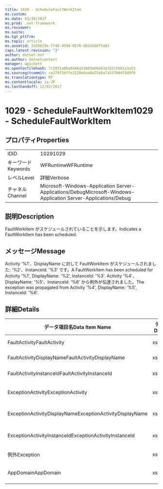 ```yaml
---
title: 1029 - ScheduleFaultWorkItem
ms.custom: 
ms.date: 03/30/2017
ms.prod: .net-framework
ms.reviewer: 
ms.suite: 
ms.tgt_pltfrm: 
ms.topic: article
ms.assetid: 3a56b29e-f740-459d-8576-d81e58bf5a03
caps.latest.revision: "3"
author: dotnet-bot
ms.author: dotnetcontent
manager: wpickett
ms.openlocfilehash: 7c2031a86a8d46a51b65e60a63a352c56b1a3a53
ms.sourcegitcommit: ce279f2d7fe2220e6ea0a25a8a7a5370ddf8d9f0
ms.translationtype: MT
ms.contentlocale: ja-JP
ms.lasthandoff: 12/02/2017
---
```

# <a name="1029---schedulefaultworkitem"></a><span data-ttu-id="c2697-102">1029 - ScheduleFaultWorkItem</span><span class="sxs-lookup"><span data-stu-id="c2697-102">1029 - ScheduleFaultWorkItem</span></span>
## <a name="properties"></a><span data-ttu-id="c2697-103">プロパティ</span><span class="sxs-lookup"><span data-stu-id="c2697-103">Properties</span></span>  
  
|||  
|-|-|  
|<span data-ttu-id="c2697-104">ID</span><span class="sxs-lookup"><span data-stu-id="c2697-104">ID</span></span>|<span data-ttu-id="c2697-105">1029</span><span class="sxs-lookup"><span data-stu-id="c2697-105">1029</span></span>|  
|<span data-ttu-id="c2697-106">キーワード</span><span class="sxs-lookup"><span data-stu-id="c2697-106">Keywords</span></span>|<span data-ttu-id="c2697-107">WFRuntime</span><span class="sxs-lookup"><span data-stu-id="c2697-107">WFRuntime</span></span>|  
|<span data-ttu-id="c2697-108">レベル</span><span class="sxs-lookup"><span data-stu-id="c2697-108">Level</span></span>|<span data-ttu-id="c2697-109">詳細</span><span class="sxs-lookup"><span data-stu-id="c2697-109">Verbose</span></span>|  
|<span data-ttu-id="c2697-110">チャネル</span><span class="sxs-lookup"><span data-stu-id="c2697-110">Channel</span></span>|<span data-ttu-id="c2697-111">Microsoft-Windows-Application Server-Applications/Debug</span><span class="sxs-lookup"><span data-stu-id="c2697-111">Microsoft-Windows-Application Server-Applications/Debug</span></span>|  
  
## <a name="description"></a><span data-ttu-id="c2697-112">説明</span><span class="sxs-lookup"><span data-stu-id="c2697-112">Description</span></span>  
 <span data-ttu-id="c2697-113">FaultWorkItem がスケジュールされていることを示します。</span><span class="sxs-lookup"><span data-stu-id="c2697-113">Indicates a FaultWorkItem has been scheduled.</span></span>  
  
## <a name="message"></a><span data-ttu-id="c2697-114">メッセージ</span><span class="sxs-lookup"><span data-stu-id="c2697-114">Message</span></span>  
 <span data-ttu-id="c2697-115">Activity '%1'、DisplayName に対して FaultWorkItem がスケジュールされました: '%2'、InstanceId: '%3' です。</span><span class="sxs-lookup"><span data-stu-id="c2697-115">A FaultWorkItem has been scheduled for Activity '%1', DisplayName: '%2', InstanceId: '%3'.</span></span>  <span data-ttu-id="c2697-116">Activity '%4'、DisplayName: '%5'、InstanceId: '%6' から例外が伝達されました。</span><span class="sxs-lookup"><span data-stu-id="c2697-116">The exception was propagated from Activity '%4', DisplayName: '%5', InstanceId: '%6'.</span></span>  
  
## <a name="details"></a><span data-ttu-id="c2697-117">詳細</span><span class="sxs-lookup"><span data-stu-id="c2697-117">Details</span></span>  
  
|<span data-ttu-id="c2697-118">データ項目名</span><span class="sxs-lookup"><span data-stu-id="c2697-118">Data Item Name</span></span>|<span data-ttu-id="c2697-119">データ項目の型</span><span class="sxs-lookup"><span data-stu-id="c2697-119">Data Item Type</span></span>|<span data-ttu-id="c2697-120">説明</span><span class="sxs-lookup"><span data-stu-id="c2697-120">Description</span></span>|  
|--------------------|--------------------|-----------------|  
|<span data-ttu-id="c2697-121">FaultActivity</span><span class="sxs-lookup"><span data-stu-id="c2697-121">FaultActivity</span></span>|<span data-ttu-id="c2697-122">xs:string</span><span class="sxs-lookup"><span data-stu-id="c2697-122">xs:string</span></span>|<span data-ttu-id="c2697-123">エラーとなったアクティビティの型名。</span><span class="sxs-lookup"><span data-stu-id="c2697-123">The type name of the fault activity.</span></span>|  
|<span data-ttu-id="c2697-124">FaultActivityDisplayName</span><span class="sxs-lookup"><span data-stu-id="c2697-124">FaultActivityDisplayName</span></span>|<span data-ttu-id="c2697-125">xs:string</span><span class="sxs-lookup"><span data-stu-id="c2697-125">xs:string</span></span>|<span data-ttu-id="c2697-126">エラーとなったアクティビティの表示名。</span><span class="sxs-lookup"><span data-stu-id="c2697-126">The display name of the fault activity.</span></span>|  
|<span data-ttu-id="c2697-127">FaultActivityInstanceId</span><span class="sxs-lookup"><span data-stu-id="c2697-127">FaultActivityInstanceId</span></span>|<span data-ttu-id="c2697-128">xs:string</span><span class="sxs-lookup"><span data-stu-id="c2697-128">xs:string</span></span>|<span data-ttu-id="c2697-129">エラーとなったアクティビティのインスタンス ID。</span><span class="sxs-lookup"><span data-stu-id="c2697-129">The instance id of the fault activity.</span></span>|  
|<span data-ttu-id="c2697-130">ExceptionActivity</span><span class="sxs-lookup"><span data-stu-id="c2697-130">ExceptionActivity</span></span>|<span data-ttu-id="c2697-131">xs:string</span><span class="sxs-lookup"><span data-stu-id="c2697-131">xs:string</span></span>|<span data-ttu-id="c2697-132">例外をスローしたアクティビティの型名。</span><span class="sxs-lookup"><span data-stu-id="c2697-132">The type name of the activity that threw the exception.</span></span>|  
|<span data-ttu-id="c2697-133">ExceptionActivityDisplayName</span><span class="sxs-lookup"><span data-stu-id="c2697-133">ExceptionActivityDisplayName</span></span>|<span data-ttu-id="c2697-134">xs:string</span><span class="sxs-lookup"><span data-stu-id="c2697-134">xs:string</span></span>|<span data-ttu-id="c2697-135">例外をスローしたアクティビティの表示名。</span><span class="sxs-lookup"><span data-stu-id="c2697-135">The display name of the activity that threw the exception.</span></span>|  
|<span data-ttu-id="c2697-136">ExceptionActivityInstanceId</span><span class="sxs-lookup"><span data-stu-id="c2697-136">ExceptionActivityInstanceId</span></span>|<span data-ttu-id="c2697-137">xs:string</span><span class="sxs-lookup"><span data-stu-id="c2697-137">xs:string</span></span>|<span data-ttu-id="c2697-138">例外をスローしたアクティビティのインスタンス ID。</span><span class="sxs-lookup"><span data-stu-id="c2697-138">The instance id of the activity that threw the exception.</span></span>|  
|<span data-ttu-id="c2697-139">例外</span><span class="sxs-lookup"><span data-stu-id="c2697-139">Exception</span></span>|<span data-ttu-id="c2697-140">xs:string</span><span class="sxs-lookup"><span data-stu-id="c2697-140">xs:string</span></span>|<span data-ttu-id="c2697-141">例外の詳細</span><span class="sxs-lookup"><span data-stu-id="c2697-141">The exception details for the exception</span></span>|  
|<span data-ttu-id="c2697-142">AppDomain</span><span class="sxs-lookup"><span data-stu-id="c2697-142">AppDomain</span></span>|<span data-ttu-id="c2697-143">xs:string</span><span class="sxs-lookup"><span data-stu-id="c2697-143">xs:string</span></span>|<span data-ttu-id="c2697-144">AppDomain.CurrentDomain.FriendlyName で返される文字列。</span><span class="sxs-lookup"><span data-stu-id="c2697-144">The string returned by AppDomain.CurrentDomain.FriendlyName.</span></span>|
